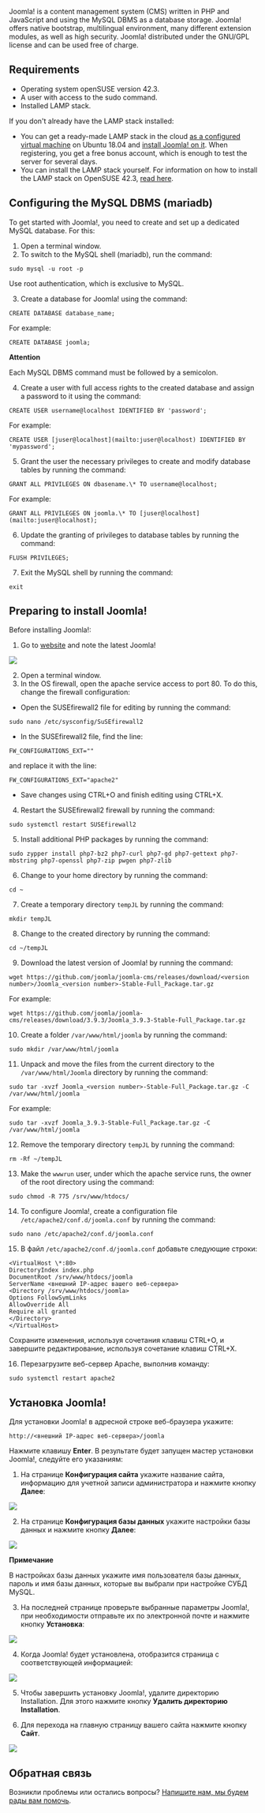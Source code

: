 Joomla! is a content management system (CMS) written in PHP and JavaScript and using the MySQL DBMS as a database storage. Joomla! offers native bootstrap, multilingual environment, many different extension modules, as well as high security. Joomla! distributed under the GNU/GPL license and can be used free of charge.

## Requirements

- Operating system openSUSE version 42.3.
- A user with access to the sudo command.
- Installed LAMP stack.

If you don't already have the LAMP stack installed:

- You can get a ready-made LAMP stack in the cloud [as a configured virtual machine](https://mcs.mail.ru/app/services/marketplace/) on Ubuntu 18.04 and [install Joomla! on it](https://mcs.mail.ru/help/joomla-on-linux/joomla-ubuntu-18). When registering, you get a free bonus account, which is enough to test the server for several days.
- You can install the LAMP stack yourself. For information on how to install the LAMP stack on OpenSUSE 42.3, [read here](https://mcs.mail.ru/help/lamp-on-linux/lamp-opensuse-42).

## Configuring the MySQL DBMS (mariadb)

To get started with Joomla!, you need to create and set up a dedicated MySQL database. For this:

1. Open a terminal window.
2. To switch to the MySQL shell (mariadb), run the command:

```
sudo mysql -u root -p
```

Use root authentication, which is exclusive to MySQL.

3. Create a database for Joomla! using the command:

```
CREATE DATABASE database_name;
```

For example:

```
CREATE DATABASE joomla;
```

<warn>

**Attention**

Each MySQL DBMS command must be followed by a semicolon.

</warn>

4. Create a user with full access rights to the created database and assign a password to it using the command:

```
CREATE USER username@localhost IDENTIFIED BY 'password';
```

For example:

```
CREATE USER [juser@localhost](mailto:juser@localhost) IDENTIFIED BY 'mypassword';
```

5. Grant the user the necessary privileges to create and modify database tables by running the command:

```
GRANT ALL PRIVILEGES ON dbasename.\* TO username@localhost;
```

For example:

```
GRANT ALL PRIVILEGES ON joomla.\* TO [juser@localhost](mailto:juser@localhost);
```

6. Update the granting of privileges to database tables by running the command:

```
FLUSH PRIVILEGES;
```

7. Exit the MySQL shell by running the command:

```
exit
```

## Preparing to install Joomla!

Before installing Joomla!:

1. Go to [website](https://github.com/joomla/joomla-cms/releases) and note the latest Joomla!

**![](./assets/1558687212640-1558687212640-jpeg)**

2. Open a terminal window.
3. In the OS firewall, open the apache service access to port 80. To do this, change the firewall configuration:

- Open the SUSEfirewall2 file for editing by running the command:

```
sudo nano /etc/sysconfig/SuSEfirewall2

```

- In the SUSEfirewall2 file, find the line:

```
FW_CONFIGURATIONS_EXT=""

```

and replace it with the line:

```
FW_CONFIGURATIONS_EXT="apache2"

```

- Save changes using CTRL+O and finish editing using CTRL+X.

4. Restart the SUSEfirewall2 firewall by running the command:

```
sudo systemctl restart SUSEfirewall2

```

5. Install additional PHP packages by running the command:

```
sudo zypper install php7-bz2 php7-curl php7-gd php7-gettext php7-mbstring php7-openssl php7-zip pwgen php7-zlib

```

6. Change to your home directory by running the command:

```
cd ~
```

7. Create a temporary directory `tempJL` by running the command:

```
mkdir tempJL
```

8. Change to the created directory by running the command:

```
cd ~/tempJL
```

9. Download the latest version of Joomla! by running the command:

```
wget https://github.com/joomla/joomla-cms/releases/download/<version number>/Joomla_<version number>-Stable-Full_Package.tar.gz
```

For example:

```
wget https://github.com/joomla/joomla-cms/releases/download/3.9.3/Joomla_3.9.3-Stable-Full_Package.tar.gz
```

10. Create a folder `/var/www/html/joomla` by running the command:

```
sudo mkdir /var/www/html/joomla
```

11. Unpack and move the files from the current directory to the `/var/www/html/Joomla` directory by running the command:

```
sudo tar -xvzf Joomla_<version number>-Stable-Full_Package.tar.gz -C /var/www/html/joomla
```

For example:

```
sudo tar -xvzf Joomla_3.9.3-Stable-Full_Package.tar.gz -C /var/www/html/joomla
```

12. Remove the temporary directory `tempJL` by running the command:

```
rm -Rf ~/tempJL
```

13. Make the `wwwrun` user, under which the apache service runs, the owner of the root directory using the command:

```
sudo chmod -R 775 /srv/www/htdocs/

```

14. To configure Joomla!, create a configuration file `/etc/apache2/conf.d/joomla.conf` by running the command:

```
sudo nano /etc/apache2/conf.d/joomla.conf

```

15. В файл `/etc/apache2/conf.d/joomla.conf` добавьте следующие строки:

```
<VirtualHost \*:80>
DirectoryIndex index.php
DocumentRoot /srv/www/htdocs/joomla
ServerName <внешний IP-адрес вашего веб-сервера>
<Directory /srv/www/htdocs/joomla>
Options FollowSymLinks
AllowOverride All
Require all granted
</Directory>
</VirtualHost>
```

Сохраните изменения, используя сочетания клавиш CTRL+O, и завершите редактирование, используя сочетание клавиш CTRL+X.

16. Перезагрузите веб-сервер Apache, выполнив команду:

```
sudo systemctl restart apache2

```

## Установка Joomla!

Для установки Joomla! в адресной строке веб-браузера укажите:

```
http://<внешний IP-адрес веб-сервера>/joomla
```

Нажмите клавишу **Enter**. В результате будет запущен мастер установки Joomla!, следуйте его указаниям:

1.  На странице **Конфигурация сайта** укажите название сайта, информацию для учетной записи администратора и нажмите кнопку **Далее**:

**![](./assets/1558688277502-1558688277502-jpeg)**

2.  На странице **Конфигурация базы данных** укажите настройки базы данных и нажмите кнопку **Далее**:

**![](./assets/1558688313603-1558688313603-jpeg)**

<warn>

**Примечание**

В настройках базы данных укажите имя пользователя базы данных, пароль и имя базы данных, которые вы выбрали при настройке СУБД MySQL.

</warn>

3.  На последней странице проверьте выбранные параметры Joomla!, при необходимости отправьте их по электронной почте и нажмите кнопку **Установка**:

**![](./assets/1558688405324-1558688405324-jpeg)**

4.  Когда Joomla! будет установлена, отобразится страница с соответствующей информацией:

**![](./assets/1558688424040-1558688424040-jpeg)**

5.  Чтобы завершить установку Joomla!, удалите директорию Installation. Для этого нажмите кнопку **Удалить директорию Installation**.

6.  Для перехода на главную страницу вашего сайта нажмите кнопку **Сайт**.

**![](./assets/1558686971128-1558686971128-jpeg)**

## Обратная связь

Возникли проблемы или остались вопросы? [Напишите нам, мы будем рады вам помочь](https://mcs.mail.ru/help/contact-us).
